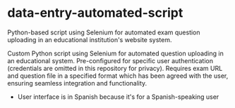 # data-entry-automated-script
Python-based script using Selenium for automated exam question uploading in an educational institution's website system.

Custom Python script using Selenium for automated question uploading in an educational system. Pre-configured for specific user authentication (credentials are omitted in this repository for privacy). Requires exam URL and question file in a specified format which has been agreed with the user, ensuring seamless integration and functionality.

* User interface is in Spanish because it's for a Spanish-speaking user
